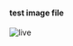 #### test image file
![live](https://user-images.githubusercontent.com/9788128/187974396-613bf51e-edb7-4cac-963e-37b05ff8a10c.png)

